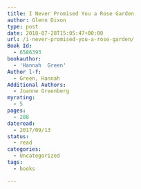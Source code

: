 ```yaml
---
title: I Never Promised You a Rose Garden
author: Glenn Dixon
type: post
date: 2018-07-28T15:05:47+00:00
url: /i-never-promised-you-a-rose-garden/
Book Id:
  - 6586393
bookauthor:
  - 'Hannah  Green'
Author l-f:
  - Green, Hannah
Additional Authors:
  - Joanne Greenberg
myrating:
  - 5
pages:
  - 288
dateread:
  - 2017/09/13
status:
  - read
categories:
  - Uncategorized
tags:
  - books

---
```

